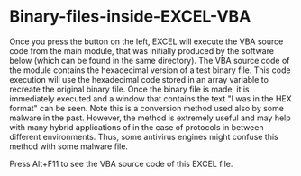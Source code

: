 # Binary-files-inside-EXCEL-VBA

Once you press the button on the left, EXCEL will execute the VBA source code from the main module, that was initially produced by the software below (which can be found in the same directory). The VBA source code of the module contains the hexadecimal version of a test binary file. This code execution will use the hexadecimal code stored in an array variable to recreate the original binary file. Once the binary file is made, it is immediately executed and a window that contains the text "I was in the HEX format" can be seen. Note this is a conversion method used also by some malware in the past. However, the method is extremely useful and may help with many hybrid applications of in the case of protocols in between different environments. Thus, some antivirus engines might confuse this method with some malware file.

Press Alt+F11 to see the VBA source code of this EXCEL file.
